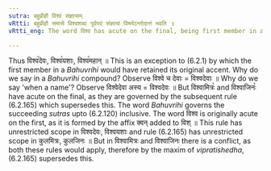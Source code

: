 ```yaml
---
sutra: बहुव्रीहौ विश्वं संज्ञायाम्
vRtti: बहुव्रीहौ समासे विश्वशब्दः पूर्वपदं संज्ञायां विषयेऽन्तोदात्तं भवति ॥
vRtti_eng: The word विश्व has acute on the final, being first member in a _Bahuvrihi_, when it is a Name.

---
```

Thus विश्व꣡देवः, विश्व꣡यशाः, विश्व꣡महान् ॥ This is an exception to (6.2.1) by which the first member in a _Bahuvrihi_ would have retained its original accent. Why do we say in a _Bahuvrihi_ compound? Observe विश्वे च देवाः = विश्वदेवाः ॥ Why do we say 'when a name'? Observe विश्वेदेवा अस्य = विश्वदेवः ॥ But विश्वामित्रः꣡ and विश्वाजिनः꣡ have acute on the final, as they are governed by the subsequent rule (6.2.165) which supersedes this. The word _Bahuvrihi_ governs the succeeding _sutras_ upto (6.2.120) inclusive. The word विश्व is originally acute on the first, as it is formed by the affix क्वन् added to विश् ॥ This rule has unrestricted scope in विश्वदेवः, विश्वयशाः and rule (6.2.165) has unrestricted scope in कुलमित्रः, कुलजिनः ॥ But in विश्वामित्रः and विश्वाजिनः there is a conflict, as both these rules would apply, therefore by the maxim of _vipratishedha_, (6.2.165) supersedes this.